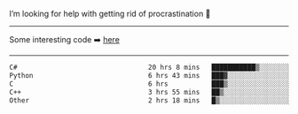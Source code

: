 I’m looking for help with getting rid of procrastination 🤔

-----

Some interesting code :arrow_right: [here](https://github.com/zhen8838/playground)

-----

<!--START_SECTION:waka-->

```txt
C#                                 20 hrs 8 mins   ███████████▒░░░░░░░░░░░░░   45.53 %
Python                             6 hrs 43 mins   ███▓░░░░░░░░░░░░░░░░░░░░░   15.21 %
C                                  6 hrs           ███▒░░░░░░░░░░░░░░░░░░░░░   13.57 %
C++                                3 hrs 55 mins   ██▒░░░░░░░░░░░░░░░░░░░░░░   08.86 %
Other                              2 hrs 18 mins   █▒░░░░░░░░░░░░░░░░░░░░░░░   05.23 %
```

<!--END_SECTION:waka-->

<!--
**zhen8838/zhen8838** is a ✨ _special_ ✨ repository because its `README.md` (this file) appears on your GitHub profile.

Here are some ideas to get you started:

- 🔭 I’m currently working on ...
- 🌱 I’m currently learning ...
- 👯 I’m looking to collaborate on ...
 ...
- 💬 Ask me about ...
- 📫 How to reach me: ...
- 😄 Pronouns: ...
- ⚡ Fun fact: ...
-->
